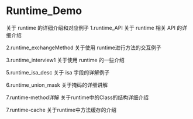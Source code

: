 # Runtime_Demo
 关于 runtime 的详细介绍和对应例子
1.runtime_API
关于 runtime 相关 API 的详细介绍

2.runtime_exchangeMethod
关于使用 runtime进行方法的交互例子

3.runtime_interview1
关于使用 runtime 的一些介绍

5.runtime_isa_desc
关于 isa 字段的详解例子

6.runtime_union_mask
关于掩码的详细讲解

7.runtime-method详解
关于runtime中的Class的结构详细介绍

7.runtime-cache
关于runtime中方法缓存的介绍
